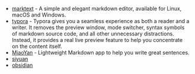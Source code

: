 - [marktext](https://github.com/marktext/marktext) - A simple and elegant markdown editor, available for Linux, macOS and Windows.
- [typora](https://typora.io) - Typora gives you a seamless experience as both a reader and a writer. It removes the preview window, mode switcher, syntax symbols of markdown source code, and all other unnecessary distractions. Instead, it provides a real live preview feature to help you concentrate on the content itself.
- [MiaoYan](https://github.com/tw93/MiaoYan) - Lightweight Markdown app to help you write great sentences.
- [siyuan](https://github.com/siyuan-note/siyuan)
- [obsidian](https://obsidian.md/)
